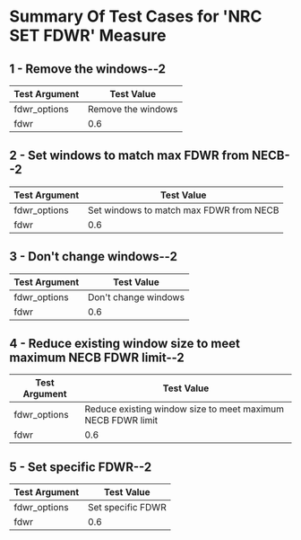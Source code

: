 # Summary Of Test Cases for 'NRC SET FDWR' Measure
 
## 1 - Remove the windows--2
| Test Argument | Test Value |
| ------------- | ---------- |
| fdwr_options |Remove the windows |
| fdwr |0.6 |
 
## 2 - Set windows to match max FDWR from NECB--2
| Test Argument | Test Value |
| ------------- | ---------- |
| fdwr_options |Set windows to match max FDWR from NECB |
| fdwr |0.6 |
 
## 3 - Don't change windows--2
| Test Argument | Test Value |
| ------------- | ---------- |
| fdwr_options |Don't change windows |
| fdwr |0.6 |
 
## 4 - Reduce existing window size to meet maximum NECB FDWR limit--2
| Test Argument | Test Value |
| ------------- | ---------- |
| fdwr_options |Reduce existing window size to meet maximum NECB FDWR limit |
| fdwr |0.6 |
 
## 5 - Set specific FDWR--2
| Test Argument | Test Value |
| ------------- | ---------- |
| fdwr_options |Set specific FDWR |
| fdwr |0.6 |
 
